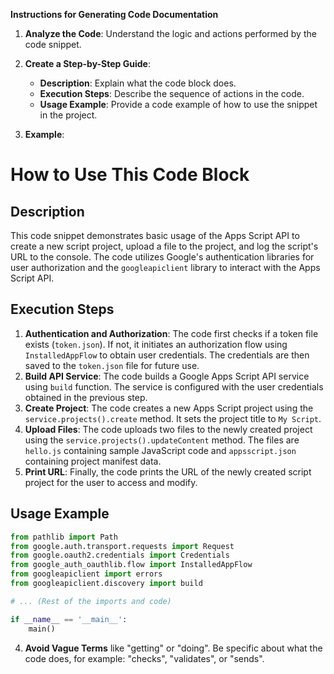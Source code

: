 **Instructions for Generating Code Documentation**

1. **Analyze the Code**: Understand the logic and actions performed by the code snippet.

2. **Create a Step-by-Step Guide**:
    - **Description**: Explain what the code block does.
    - **Execution Steps**: Describe the sequence of actions in the code.
    - **Usage Example**: Provide a code example of how to use the snippet in the project.

3. **Example**:

How to Use This Code Block
=========================================================================================

Description
-------------------------
This code snippet demonstrates basic usage of the Apps Script API to create a new script project, upload a file to the project, and log the script's URL to the console. The code utilizes Google's authentication libraries for user authorization and the `googleapiclient` library to interact with the Apps Script API.

Execution Steps
-------------------------
1. **Authentication and Authorization**: The code first checks if a token file exists (`token.json`). If not, it initiates an authorization flow using `InstalledAppFlow` to obtain user credentials. The credentials are then saved to the `token.json` file for future use.
2. **Build API Service**: The code builds a Google Apps Script API service using `build` function. The service is configured with the user credentials obtained in the previous step.
3. **Create Project**: The code creates a new Apps Script project using the `service.projects().create` method. It sets the project title to `My Script`.
4. **Upload Files**: The code uploads two files to the newly created project using the `service.projects().updateContent` method. The files are `hello.js` containing sample JavaScript code and `appsscript.json` containing project manifest data.
5. **Print URL**: Finally, the code prints the URL of the newly created script project for the user to access and modify.

Usage Example
-------------------------

```python
from pathlib import Path
from google.auth.transport.requests import Request
from google.oauth2.credentials import Credentials
from google_auth_oauthlib.flow import InstalledAppFlow
from googleapiclient import errors
from googleapiclient.discovery import build

# ... (Rest of the imports and code)

if __name__ == '__main__':
    main()
```

4. **Avoid Vague Terms** like "getting" or "doing". Be specific about what the code does, for example: "checks", "validates", or "sends".